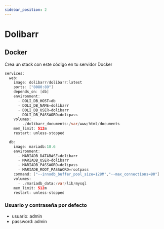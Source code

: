 ```yaml
---
sidebar_position: 2
---
```


# Dolibarr

## Docker

Crea un stack con este código en tu servidor Docker

``` java
services:
  web:
    image: dolibarr/dolibarr:latest
    ports: ["8080:80"]
    depends_on: [db]
    environment:
      - DOLI_DB_HOST=db
      - DOLI_DB_NAME=dolibarr
      - DOLI_DB_USER=dolibarr
      - DOLI_DB_PASSWORD=dolipass
    volumes:
      - ./dolibarr_documents:/var/www/html/documents
    mem_limit: 512m
    restart: unless-stopped

  db:
    image: mariadb:10.6
    environment:
      - MARIADB_DATABASE=dolibarr
      - MARIADB_USER=dolibarr
      - MARIADB_PASSWORD=dolipass
      - MARIADB_ROOT_PASSWORD=rootpass
    command: ["--innodb_buffer_pool_size=128M","--max_connections=80"]
    volumes:
      - ./mariadb_data:/var/lib/mysql
    mem_limit: 512m
    restart: unless-stopped

```

### Usuario y contraseña por defecto
* usuario: admin
* password: admin
